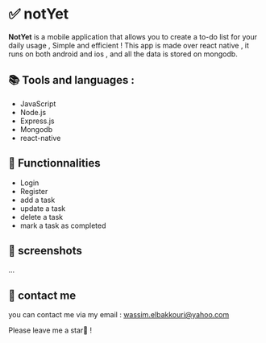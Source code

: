 # ✅ notYet

**NotYet** is a mobile application that allows you to create a to-do list for your daily usage , Simple and efficient !
This app is made over react native , it runs on both android and ios , and all the data is stored on mongodb.

## 📚 Tools and languages :

* JavaScript
* Node.js
* Express.js
* Mongodb
* react-native

## 📐 Functionnalities 

* Login
* Register
* add a task
* update a task
* delete a task
* mark a task as completed

## 📲 screenshots

...

## 📧 contact me

you can contact me via my email : wassim.elbakkouri@yahoo.com

Please leave me a star🌟 !
